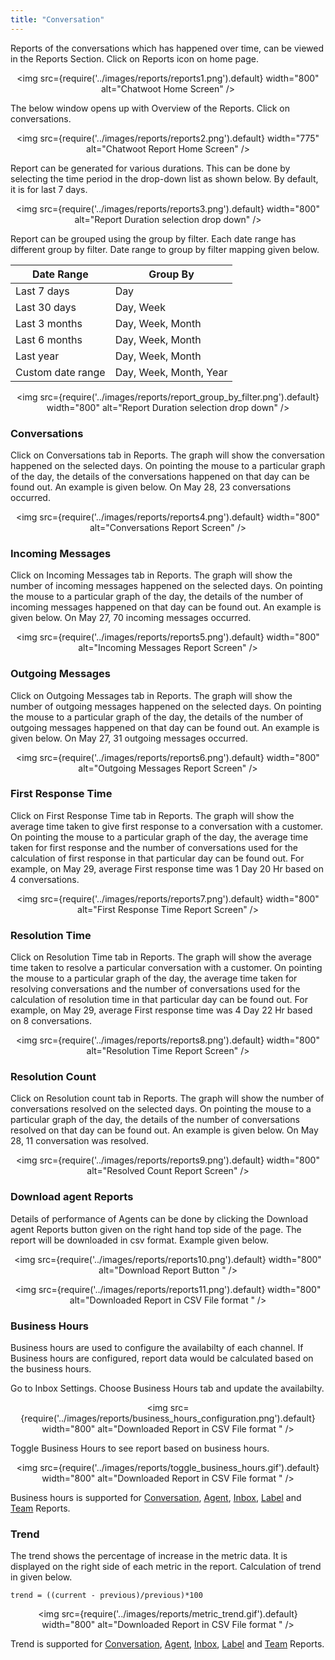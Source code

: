 ```yaml
---
title: "Conversation"
---
```


Reports of the conversations which has happened over time, can be viewed in the Reports Section.
Click on Reports icon on home page.

<div align="center">

<img src={require('../images/reports/reports1.png').default} width="800" alt="Chatwoot Home Screen" />

</div>

The below window opens up with Overview of the Reports. Click on conversations.

<div align="center">

<img src={require('../images/reports/reports2.png').default} width="775" alt="Chatwoot Report Home Screen" />

</div>

Report can be generated for various durations. This can be done by selecting the time period in the drop-down list as shown below. By default, it is for last 7 days.

<div align="center">

<img src={require('../images/reports/reports3.png').default} width="800" alt="Report Duration selection drop down" />

</div>

Report can be grouped using the group by filter. Each date range has different group by filter. Date range to group by filter mapping given below.

| Date Range        | Group By               |
| ----------------- | ---------------------- |
| Last 7 days       | Day                    |
| Last 30 days      | Day, Week              |
| Last 3 months     | Day, Week, Month       |
| Last 6 months     | Day, Week, Month       |
| Last year         | Day, Week, Month       |
| Custom date range | Day, Week, Month, Year |

<div align="center">

<img src={require('../images/reports/report_group_by_filter.png').default} width="800" alt="Report Duration selection drop down" />

</div>

### Conversations

Click on Conversations tab in Reports. The graph will show the conversation happened on the selected days. On pointing the mouse to a particular graph of the day, the details of the conversations happened on that day can be found out. An example is given below. On May 28, 23 conversations occurred.

<div align="center">

<img src={require('../images/reports/reports4.png').default} width="800" alt="Conversations Report Screen" />

</div>

### Incoming Messages

Click on Incoming Messages tab in Reports. The graph will show the number of incoming messages happened on the selected days. On pointing the mouse to a particular graph of the day, the details of the number of incoming messages happened on that day can be found out. An example is given below. On May 27, 70 incoming messages occurred.

<div align="center">

<img src={require('../images/reports/reports5.png').default} width="800" alt="Incoming Messages Report Screen" />

</div>

### Outgoing Messages

Click on Outgoing Messages tab in Reports. The graph will show the number of outgoing messages happened on the selected days. On pointing the mouse to a particular graph of the day, the details of the number of outgoing messages happened on that day can be found out. An example is given below. On May 27, 31 outgoing messages occurred.

<div align="center">

<img src={require('../images/reports/reports6.png').default} width="800" alt="Outgoing Messages Report Screen" />

</div>

### First Response Time

Click on First Response Time tab in Reports. The graph will show the average time taken to give first response to a conversation with a customer. On pointing the mouse to a particular graph of the day, the average time taken for first response and the number of conversations used for the calculation of first response in that particular day can be found out. For example, on May 29, average First response time was 1 Day 20 Hr based on 4 conversations.

<div align="center">

<img src={require('../images/reports/reports7.png').default} width="800" alt="First Response Time Report Screen" />

</div>

### Resolution Time

Click on Resolution Time tab in Reports. The graph will show the average time taken to resolve a particular conversation with a customer. On pointing the mouse to a particular graph of the day, the average time taken for resolving conversations and the number of conversations used for the calculation of resolution time in that particular day can be found out. For example, on May 29, average First response time was 4 Day 22 Hr based on 8 conversations.

<div align="center">

<img src={require('../images/reports/reports8.png').default} width="800" alt="Resolution Time Report Screen" />

</div>

### Resolution Count

Click on Resolution count tab in Reports. The graph will show the number of conversations resolved on the selected days. On pointing the mouse to a particular graph of the day, the details of the number of conversations resolved on that day can be found out. An example is given below. On May 28, 11 conversation was resolved.

<div align="center">

<img src={require('../images/reports/reports9.png').default} width="800" alt="Resolved Count Report Screen" />

</div>

### Download agent Reports

Details of performance of Agents can be done by clicking the Download agent Reports button given on the right hand top side of the page.
The report will be downloaded in csv format. Example given below.

<div align="center">

<img src={require('../images/reports/reports10.png').default} width="800" alt="Download Report Button " />

</div>

<div align="center">

<img src={require('../images/reports/reports11.png').default} width="800" alt="Downloaded Report in CSV File format " />

</div>

### Business Hours

Business hours are used to configure the availabilty of each channel. If Business hours are configured, report data would be calculated based on the business hours.

Go to Inbox Settings. Choose Business Hours tab and update the availabilty.

<div align="center">

<img src={require('../images/reports/business_hours_configuration.png').default} width="800" alt="Downloaded Report in CSV File format " />

</div>

Toggle Business Hours to see report based on business hours.

<div align="center">

<img src={require('../images/reports/toggle_business_hours.gif').default} width="800" alt="Downloaded Report in CSV File format " />

</div>

Business hours is supported for [Conversation](http://localhost:3001/docs/user-guide/features/reports/conversation), [Agent](http://localhost:3001/docs/user-guide/features/reports/agent), [Inbox](http://localhost:3001/docs/user-guide/features/reports/inbox), [Label](http://localhost:3001/docs/user-guide/features/reports/label) and [Team](http://localhost:3001/docs/user-guide/features/reports/team) Reports.

### Trend

The trend shows the percentage of increase in the metric data. It is displayed on the right side of each metric in the report.
Calculation of trend in given below.

`trend = ((current - previous)/previous)*100`

<div align="center">

<img src={require('../images/reports/metric_trend.gif').default} width="800" alt="Downloaded Report in CSV File format " />

</div>

Trend is supported for [Conversation](http://localhost:3001/docs/user-guide/features/reports/conversation), [Agent](http://localhost:3001/docs/user-guide/features/reports/agent), [Inbox](http://localhost:3001/docs/user-guide/features/reports/inbox), [Label](http://localhost:3001/docs/user-guide/features/reports/label) and [Team](http://localhost:3001/docs/user-guide/features/reports/team) Reports.
